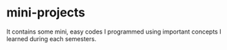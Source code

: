 # mini-projects
It contains some mini, easy codes I programmed using important concepts I learned during each semesters.
